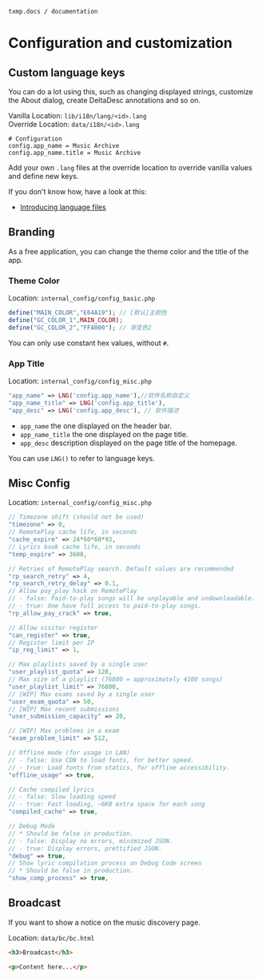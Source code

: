 `txmp.docs / documentation`

# Configuration and customization

## Custom language keys

You can do a lot using this, such as changing displayed strings, customize the About dialog, create DeltaDesc annotations and so on.

Vanilla Location: `lib/i18n/lang/<id>.lang`  
Override Location: `data/i18n/<id>.lang`

```plain
# Configuration
config.app_name = Music Archive
config.app_name.title = Music Archive
```

Add your own `.lang` files at the override location to override vanilla values and define new keys.

If you don't know how, have a look at this:

- [Introducing language files](./lang.md)

## Branding

As a free application, you can change the theme color and the title of the app.

### Theme Color

Location: `internal_config/config_basic.php`

```php
define("MAIN_COLOR","E64A19"); // [默认]主颜色
define("GC_COLOR_1",MAIN_COLOR);
define("GC_COLOR_2","FFA000"); // 渐变色2
```

You can only use constant hex values, without `#`.

### App Title

Location: `internal_config/config_misc.php`

```php
"app_name" => LNG('config.app_name'),//软件名称自定义
"app_name_title" => LNG('config.app_title'),
"app_desc" => LNG('config.app_desc'), // 软件描述
```

- `app_name` the one displayed on the header bar.
- `app_name_title` the one displayed on the page title.
- `app_desc` description displayed on the page title of the homepage.

You can use `LNG()` to refer to language keys.

## Misc Config

Location: `internal_config/config_misc.php`

```php
// Timezone shift (should not be used)
"timezone" => 0,
// RemotePlay cache life, in seconds
"cache_expire" => 24*60*60*93,
// Lyrics book cache life, in seconds
"temp_expire" => 3600,

// Retries of RemotePlay search. Default values are recommended
"rp_search_retry" => 4,
"rp_search_retry_delay" => 0.1,
// Allow pay_play hack on RemotePlay
// - false: Paid-to-play songs will be unplayable and undownloadable.
// - true: One have full access to paid-to-play songs.
"rp_allow_pay_crack" => true,

// Allow visitor register
"can_register" => true,
// Register limit per IP
"ip_reg_limit" => 1,

// Max playlists saved by a single user
"user_playlist_quota" => 128,
// Max size of a playlist (76800 = approximately 4100 songs)
"user_playlist_limit" => 76800,
// [WIP] Max exams saved by a single user
"user_exam_quota" => 50,
// [WIP] Max recent submissions
"user_submission_capacity" => 20,

// [WIP] Max problems in a exam
"exam_problem_limit" => 512,

// Offline mode (for usage in LAN)
// - false: Use CDN to load fonts, for better speed.
// - true: Load fonts from statics, for offline accessibility.
"offline_usage" => true,

// Cache compiled lyrics
// - false: Slow loading speed
// - true: Fast loading, ~6KB extra space for each song
"compiled_cache" => true,

// Debug Mode
// * Should be false in production.
// - false: Display no errors, minimized JSON.
// - true: Display errors, prettified JSON.
"debug" => true,
// Show lyric compilation process on Debug Code screen
// * Should be false in production.
"show_comp_process" => true,
```

## Broadcast

If you want to show a notice on the music discovery page.

Location: `data/bc/bc.html`

```html
<h3>Broadcast</h3>

<p>Content here...</p>
```
